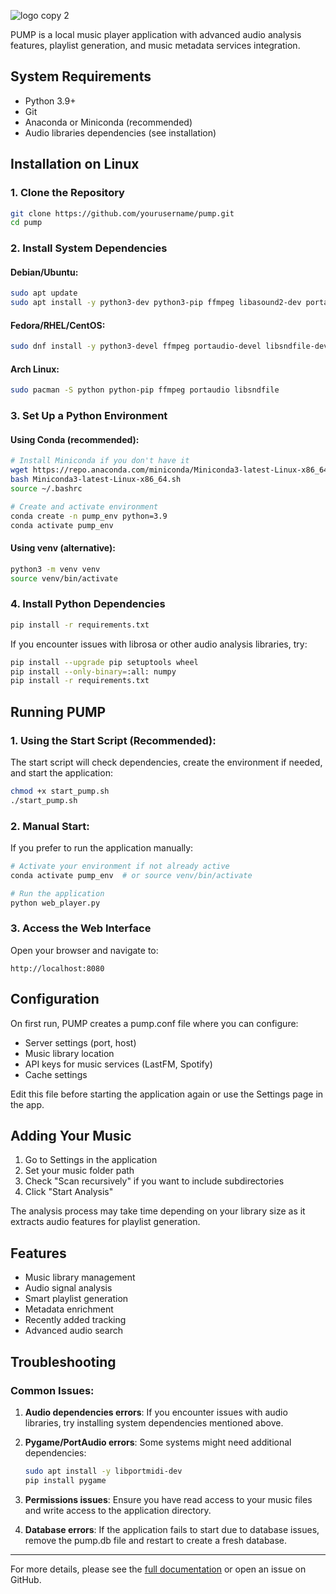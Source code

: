 
![logo copy 2](https://github.com/user-attachments/assets/d531b729-c97b-4de2-92e5-f631f4630227)

PUMP is a local music player application with advanced audio analysis features, playlist generation, and music metadata services integration.

## System Requirements

- Python 3.9+
- Git
- Anaconda or Miniconda (recommended)
- Audio libraries dependencies (see installation)

## Installation on Linux

### 1. Clone the Repository

```bash
git clone https://github.com/yourusername/pump.git
cd pump
```

### 2. Install System Dependencies

#### Debian/Ubuntu:

```bash
sudo apt update
sudo apt install -y python3-dev python3-pip ffmpeg libasound2-dev portaudio19-dev libportaudio2 libportaudiocpp0 libsndfile1-dev
```

#### Fedora/RHEL/CentOS:

```bash
sudo dnf install -y python3-devel ffmpeg portaudio-devel libsndfile-devel
```

#### Arch Linux:

```bash
sudo pacman -S python python-pip ffmpeg portaudio libsndfile
```

### 3. Set Up a Python Environment

#### Using Conda (recommended):

```bash
# Install Miniconda if you don't have it
wget https://repo.anaconda.com/miniconda/Miniconda3-latest-Linux-x86_64.sh
bash Miniconda3-latest-Linux-x86_64.sh
source ~/.bashrc

# Create and activate environment
conda create -n pump_env python=3.9
conda activate pump_env
```

#### Using venv (alternative):

```bash
python3 -m venv venv
source venv/bin/activate
```

### 4. Install Python Dependencies

```bash
pip install -r requirements.txt
```

If you encounter issues with librosa or other audio analysis libraries, try:

```bash
pip install --upgrade pip setuptools wheel
pip install --only-binary=:all: numpy
pip install -r requirements.txt
```

## Running PUMP

### 1. Using the Start Script (Recommended):

The start script will check dependencies, create the environment if needed, and start the application:

```bash
chmod +x start_pump.sh
./start_pump.sh
```

### 2. Manual Start:

If you prefer to run the application manually:

```bash
# Activate your environment if not already active
conda activate pump_env  # or source venv/bin/activate

# Run the application
python web_player.py
```

### 3. Access the Web Interface

Open your browser and navigate to:
```
http://localhost:8080
```

## Configuration

On first run, PUMP creates a pump.conf file where you can configure:

- Server settings (port, host)
- Music library location
- API keys for music services (LastFM, Spotify)
- Cache settings

Edit this file before starting the application again or use the Settings page in the app.

## Adding Your Music

1. Go to Settings in the application
2. Set your music folder path
3. Check "Scan recursively" if you want to include subdirectories
4. Click "Start Analysis"

The analysis process may take time depending on your library size as it extracts audio features for playlist generation.

## Features

- Music library management
- Audio signal analysis
- Smart playlist generation
- Metadata enrichment
- Recently added tracking
- Advanced audio search

## Troubleshooting

### Common Issues:

1. **Audio dependencies errors**: If you encounter issues with audio libraries, try installing system dependencies mentioned above.

2. **Pygame/PortAudio errors**: Some systems might need additional dependencies:
   ```bash
   sudo apt install -y libportmidi-dev
   pip install pygame
   ```

3. **Permissions issues**: Ensure you have read access to your music files and write access to the application directory.

4. **Database errors**: If the application fails to start due to database issues, remove the pump.db file and restart to create a fresh database.

---

For more details, please see the [full documentation](https://github.com/icewall905/pump/wiki) or open an issue on GitHub.
